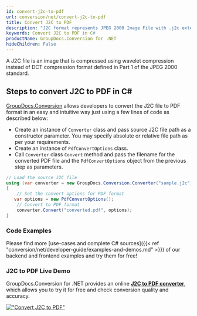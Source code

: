 ```yaml
---
id: convert-j2c-to-pdf
url: conversion/net/convert-j2c-to-pdf
title: Convert J2C to PDF
description: "J2C format represents JPEG 2000 Image File with .j2c extension. Learn how to convert J2C to PDF file programmatically in C# language using GroupDocs.Conversion for .NET library."
keywords: Convert J2C to PDF in C#
productName: GroupDocs.Conversion for .NET
hideChildren: False
---
```


A J2C file is an image that is compressed using wavelet compression instead of DCT compression format defined in Part 1 of the JPEG 2000 standard.

## Steps to convert J2C to PDF in C#

[GroupDocs.Conversion](https://products.groupdocs.com/conversion/net) allows developers to convert the J2C file to PDF format in an easy and intuitive way just using a few lines of code as described below:

* Create an instance of `Converter` class and pass source J2C file path as a constructor parameter. You may specify absolute or relative file path as per your requirements. 
* Create an instance of `PdfConvertOptions` class.
* Call `Converter` class `Convert` method and pass the filename for the converted PDF file and the `PdfConvertOptions` object from the previous step as parameters.

```csharp
// Load the source J2C file
using (var converter = new GroupDocs.Conversion.Converter("sample.j2c"))
{
    // Set the convert options for PDF format
   var options = new PdfConvertOptions();
    // Convert to PDF format
    converter.Convert("converted.pdf", options);
}
```

### Code Examples

Please find more [use-cases and complete C# sources]({{< ref "conversion/net/developer-guide/examples-and-demos.md" >}}) of our backend and frontend examples and try them for free!

### J2C to PDF Live Demo

GroupDocs.Conversion for .NET provides an online [**J2C to PDF converter**](https://products.groupdocs.app/conversion/j2c-to-pdf), which allows you to try it for free and check conversion quality and accuracy.

[!["Convert J2C to PDF"](conversion/net/images/convert-to-pdf/convert-j2c-to-pdf.png)](https://products.groupdocs.app/conversion/j2c-to-pdf)
